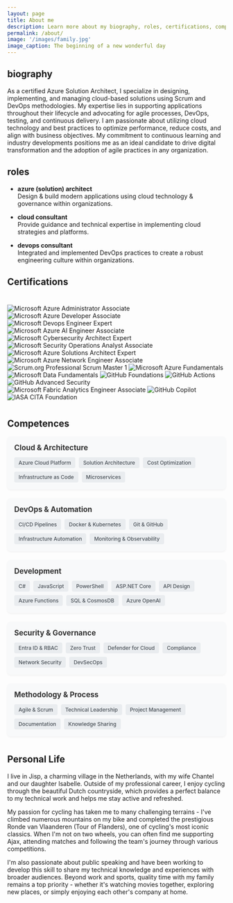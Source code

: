 ```yaml
---
layout: page
title: About me
description: Learn more about my biography, roles, certifications, competences, and more.
permalink: /about/
image: '/images/family.jpg'
image_caption: The beginning of a new wonderful day
---
```


## biography
As a certified Azure Solution Architect, I specialize in designing, implementing, and managing cloud-based solutions using Scrum and DevOps methodologies. My expertise lies in supporting applications throughout their lifecycle and advocating for agile processes, DevOps, testing, and continuous delivery. I am passionate about utilizing cloud technology and best practices to optimize performance, reduce costs, and align with business objectives. My commitment to continuous learning and industry developments positions me as an ideal candidate to drive digital transformation and the adoption of agile practices in any organization.

## roles
- **azure (solution) architect**  
  Design & build modern applications using cloud technology & governance within organizations.

- **cloud consultant**  
  Provide guidance and technical expertise in implementing cloud strategies and platforms.

- **devops consultant**  
  Integrated and implemented DevOps practices to create a robust engineering culture within organizations.

## Certifications

<div class="certifications-grid" style="margin-top: 40px; margin-bottom: 40px;">
  <img src="/images/Picture1.png" alt="Microsoft Azure Administrator Associate">
  <img src="/images/Picture2.png" alt="Microsoft Azure Developer Associate">
  <img src="/images/Picture3.png" alt="Microsoft Devops Engineer Expert">
  <img src="/images/Picture4.png" alt="Microsoft Azure AI Engineer Associate">
  <img src="/images/Picture5.png" alt="Microsoft Cybersecurity Architect Expert">
  <img src="/images/Picture6.png" alt="Microsoft Security Operations Analyst Associate">
  <img src="/images/Picture7.png" alt="Microsoft Azure Solutions Architect Expert">
  <img src="/images/Picture8.png" alt="Microsoft Azure Network Engineer Associate">
  <img src="/images/Picture9.png" alt="Scrum.org Professional Scrum Master 1">
  <img src="/images/Picture10.png" alt="Microsoft Azure Fundamentals">
  <img src="/images/Picture11.png" alt="Microsoft Data Fundamentals">
  <img src="/images/Picture12.png" alt="GitHub Foundations">
  <img src="/images/Picture13.png" alt="GitHub Actions">
  <img src="/images/Picture14.png" alt="GitHub Advanced Security">
  <img src="/images/Picture15.png" alt="Microsoft Fabric Analytics Engineer Associate">
  <img src="/images/Picture16.png" alt="GitHub Copilot">
  <img src="/images/Picture17.png" alt="IASA CITA Foundation">
</div>

## Competences

<div class="competences-container">
  <div class="competence-area">
    <h3>Cloud & Architecture</h3>
    <div class="skill-tags">
      <span class="skill-tag">Azure Cloud Platform</span>
      <span class="skill-tag">Solution Architecture</span>
      <span class="skill-tag">Cost Optimization</span>
      <span class="skill-tag">Infrastructure as Code</span>
      <span class="skill-tag">Microservices</span>
    </div>
  </div>
  
  <div class="competence-area">
    <h3>DevOps & Automation</h3>
    <div class="skill-tags">
      <span class="skill-tag">CI/CD Pipelines</span>
      <span class="skill-tag">Docker & Kubernetes</span>
      <span class="skill-tag">Git & GitHub</span>
      <span class="skill-tag">Infrastructure Automation</span>
      <span class="skill-tag">Monitoring & Observability</span>
    </div>
  </div>
  
  <div class="competence-area">
    <h3>Development</h3>
    <div class="skill-tags">
      <span class="skill-tag">C#</span>
      <span class="skill-tag">JavaScript</span>
      <span class="skill-tag">PowerShell</span>
      <span class="skill-tag">ASP.NET Core</span>
      <span class="skill-tag">API Design</span>
      <span class="skill-tag">Azure Functions</span>
      <span class="skill-tag">SQL & CosmosDB</span>
      <span class="skill-tag">Azure OpenAI</span>
    </div>
  </div>
  
  <div class="competence-area">
    <h3>Security & Governance</h3>
    <div class="skill-tags">
      <span class="skill-tag">Entra ID & RBAC</span>
      <span class="skill-tag">Zero Trust</span>
      <span class="skill-tag">Defender for Cloud</span>
      <span class="skill-tag">Compliance</span>
      <span class="skill-tag">Network Security</span>
      <span class="skill-tag">DevSecOps</span>
    </div>
  </div>
  
  <div class="competence-area">
    <h3>Methodology & Process</h3>
    <div class="skill-tags">
      <span class="skill-tag">Agile & Scrum</span>
      <span class="skill-tag">Technical Leadership</span>
      <span class="skill-tag">Project Management</span>
      <span class="skill-tag">Documentation</span>
      <span class="skill-tag">Knowledge Sharing</span>
    </div>
  </div>
</div>

<style>
.competences-container {
  display: flex;
  flex-wrap: wrap;
  gap: 20px;
  margin-bottom: 40px;
}

.competence-area {
  flex: 1 1 calc(50% - 20px);
  min-width: 250px;
  background: #f8f9fa;
  border-radius: 8px;
  padding: 16px;
  box-shadow: 0 2px 4px rgba(0,0,0,0.05);
}

.competence-area h3 {
  margin-top: 0;
  margin-bottom: 12px;
  color: #333;
  font-size: 1.2em;
}

.skill-tags {
  display: flex;
  flex-wrap: wrap;
  gap: 8px;
}

.skill-tag {
  background: #e9ecef;
  color: #495057;
  padding: 5px 10px;
  border-radius: 4px;
  font-size: 0.85em;
  font-weight: 500;
  transition: all 0.3s ease;
}

.skill-tag:hover {
  background: #007bff;
  color: white;
  transform: translateY(-2px);
}
</style>

## Personal Life
I live in Jisp, a charming village in the Netherlands, with my wife Chantel and our daughter Isabelle. Outside of my professional career, I enjoy cycling through the beautiful Dutch countryside, which provides a perfect balance to my technical work and helps me stay active and refreshed.

My passion for cycling has taken me to many challenging terrains - I've climbed numerous mountains on my bike and completed the prestigious Ronde van Vlaanderen (Tour of Flanders), one of cycling's most iconic classics. When I'm not on two wheels, you can often find me supporting Ajax, attending matches and following the team's journey through various competitions.

I'm also passionate about public speaking and have been working to develop this skill to share my technical knowledge and experiences with broader audiences. Beyond work and sports, quality time with my family remains a top priority - whether it's watching movies together, exploring new places, or simply enjoying each other's company at home.
